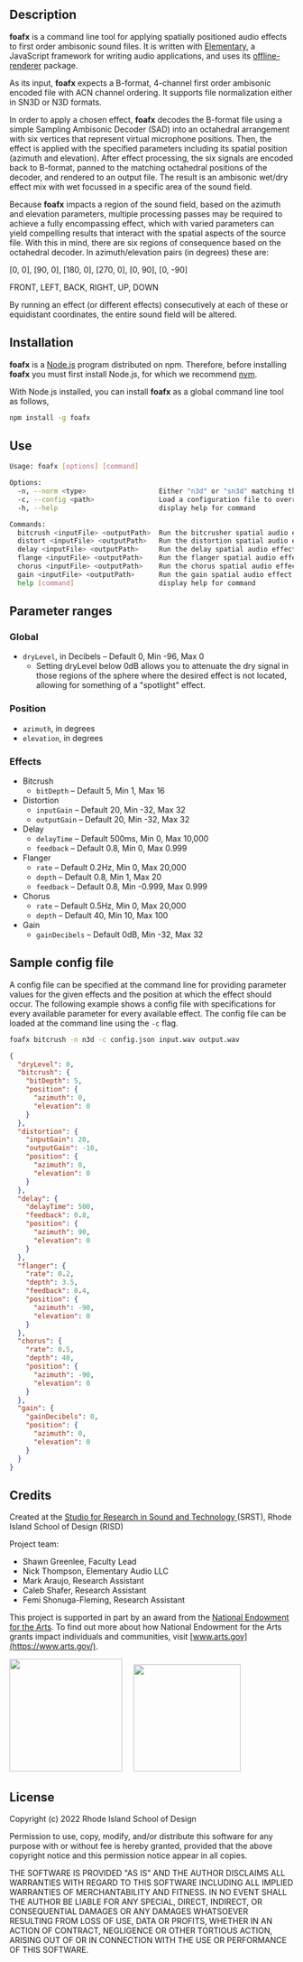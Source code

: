 ## Description

**foafx** is a command line tool for applying spatially positioned audio effects to first order ambisonic sound files.  It is written with [Elementary](https://www.elementary.audio/), a JavaScript framework for writing audio applications, and uses its [offline-renderer](https://www.elementary.audio/docs/packages/offline-renderer) package.

As its input, **foafx** expects a B-format, 4-channel first order ambisonic encoded file with ACN channel ordering.  It supports file normalization either in SN3D or N3D formats.

In order to apply a chosen effect, **foafx** decodes the B-format file using a simple Sampling Ambisonic Decoder (SAD) into an octahedral arrangement with six vertices that represent virtual microphone positions.  Then, the effect is applied with the specified parameters including its spatial position (azimuth and elevation).  After effect processing, the six signals are encoded back to B-format, panned to the matching octahedral positions of the decoder, and rendered to an output file.  The result is an ambisonic wet/dry effect mix with wet focussed in a specific area of the sound field.

Because **foafx** impacts a region of the sound field, based on the azimuth and elevation parameters, multiple processing passes may be required to achieve a fully encompassing effect, which with varied parameters can yield compelling results that interact with the spatial aspects of the source file.  With this in mind, there are six regions of consequence based on the octahedral decoder. In azimuth/elevation pairs (in degrees) these are:

[0, 0], [90, 0], [180, 0], [270, 0], [0, 90], [0, -90]

FRONT, LEFT, BACK, RIGHT, UP, DOWN

By running an effect (or different effects) consecutively at each of these or equidistant coordinates, the entire sound field will be altered.

## Installation

**foafx** is a [Node.js](https://nodejs.org/en/) program distributed on npm. Therefore, before installing **foafx** you must first install Node.js, for which
we recommend [nvm](https://github.com/nvm-sh/nvm).

With Node.js installed, you can install **foafx** as a global command line tool as follows,

```bash
npm install -g foafx
```

## Use

```bash
Usage: foafx [options] [command]

Options:
  -n, --norm <type>                  Either "n3d" or "sn3d" matching the input file encoding
  -c, --config <path>                Load a configuration file to override the default parameter settings
  -h, --help                         display help for command

Commands:
  bitcrush <inputFile> <outputPath>  Run the bitcrusher spatial audio effect over the input file
  distort <inputFile> <outputPath>   Run the distortion spatial audio effect over the input file
  delay <inputFile> <outputPath>     Run the delay spatial audio effect over the input file
  flange <inputFile> <outputPath>    Run the flanger spatial audio effect over the input file
  chorus <inputFile> <outputPath>    Run the chorus spatial audio effect over the input file
  gain <inputFile> <outputPath>      Run the gain spatial audio effect over the input file
  help [command]                     display help for command
```

## Parameter ranges

### Global

* `dryLevel`, in Decibels – Default 0, Min -96, Max 0
    * Setting dryLevel below 0dB allows you to attenuate the dry signal in those regions of the sphere where
      the desired effect is not located, allowing for something of a "spotlight" effect.

### Position

* `azimuth`, in degrees
* `elevation`, in degrees

### Effects

* Bitcrush
    * `bitDepth` – Default 5, Min 1, Max 16
* Distortion
    * `inputGain` – Default 20, Min -32, Max 32
    * `outputGain` – Default 20, Min -32, Max 32
* Delay
    * `delayTime` – Default 500ms, Min 0, Max 10,000
    * `feedback` – Default 0.8, Min 0, Max 0.999
* Flanger
    * `rate` – Default 0.2Hz, Min 0, Max 20,000
    * `depth` – Default 0.8, Min 1, Max 20
    * `feedback` – Default 0.8, Min -0.999, Max 0.999
* Chorus
    * `rate` – Default 0.5Hz, Min 0, Max 20,000
    * `depth` – Default 40, Min 10, Max 100
* Gain
    * `gainDecibels` – Default 0dB, Min -32, Max 32

## Sample config file

A config file can be specified at the command line for providing parameter values for the given
effects and the position at which the effect should occur. The following example shows a config file
with specifications for every available parameter for every available effect. The config file can be
loaded at the command line using the `-c` flag.

```bash
foafx bitcrush -n n3d -c config.json input.wav output.wav
```

```json
{
  "dryLevel": 0,
  "bitcrush": {
    "bitDepth": 5,
    "position": {
      "azimuth": 0,
      "elevation": 0
    }
  },
  "distortion": {
    "inputGain": 20,
    "outputGain": -10,
    "position": {
      "azimuth": 0,
      "elevation": 0
    }
  },
  "delay": {
    "delayTime": 500,
    "feedback": 0.8,
    "position": {
      "azimuth": 90,
      "elevation": 0
    }
  },
  "flanger": {
    "rate": 0.2,
    "depth": 3.5,
    "feedback": 0.4,
    "position": {
      "azimuth": -90,
      "elevation": 0
    }
  },
  "chorus": {
    "rate": 0.5,
    "depth": 40,
    "position": {
      "azimuth": -90,
      "elevation": 0
    }
  },
  "gain": {
    "gainDecibels": 0,
    "position": {
      "azimuth": 0,
      "elevation": 0
    }
  }
}
```


## Credits

Created at the [Studio for Research in Sound and Technology ](https://sound.risd.edu) (SRST), Rhode Island School of Design (RISD)

Project team:
* Shawn Greenlee, Faculty Lead
* Nick Thompson, Elementary Audio LLC
* Mark Araujo, Research Assistant
* Caleb Shafer, Research Assistant
* Femi Shonuga-Fleming, Research Assistant

This project is supported in part by an award from the [National Endowment for the Arts](https://www.arts.gov/). To find out more about how National Endowment for the Arts grants impact individuals and communities, visit [www.arts.gov](https://www.arts.gov/).

<img src="https://user-images.githubusercontent.com/2341558/177417763-76e30845-6f6f-4be8-9ea8-ba6970576a9f.png" width="200"> &nbsp; &nbsp; <img src="https://user-images.githubusercontent.com/2341558/207156722-95ff666a-beef-4c8d-8964-cf074f8f1b78.png" width="190">

## License

Copyright (c) 2022 Rhode Island School of Design

Permission to use, copy, modify, and/or distribute this software for any
purpose with or without fee is hereby granted, provided that the above
copyright notice and this permission notice appear in all copies.

THE SOFTWARE IS PROVIDED "AS IS" AND THE AUTHOR DISCLAIMS ALL WARRANTIES WITH
REGARD TO THIS SOFTWARE INCLUDING ALL IMPLIED WARRANTIES OF MERCHANTABILITY
AND FITNESS. IN NO EVENT SHALL THE AUTHOR BE LIABLE FOR ANY SPECIAL, DIRECT,
INDIRECT, OR CONSEQUENTIAL DAMAGES OR ANY DAMAGES WHATSOEVER RESULTING FROM
LOSS OF USE, DATA OR PROFITS, WHETHER IN AN ACTION OF CONTRACT, NEGLIGENCE OR
OTHER TORTIOUS ACTION, ARISING OUT OF OR IN CONNECTION WITH THE USE OR
PERFORMANCE OF THIS SOFTWARE.
